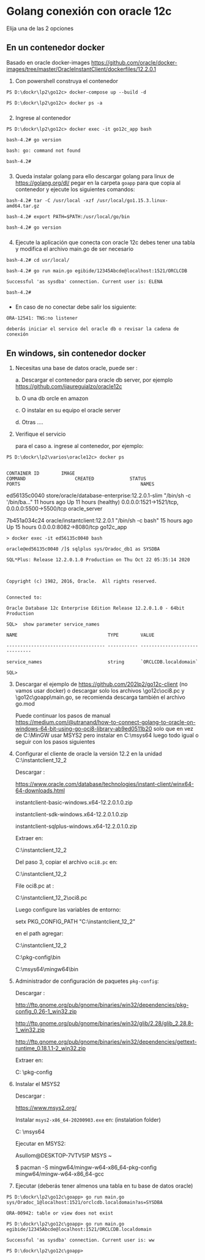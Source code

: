 # Golang conexión con oracle 12c

Elija una de las 2 opciones 


## En un contenedor docker 

Basado en oracle docker-images https://github.com/oracle/docker-images/tree/master/OracleInstantClient/dockerfiles/12.2.0.1

1. Con powershell construya el contenedor

> 

	PS D:\dockr\lp2\go12c> docker-compose up --build -d

	PS D:\dockr\lp2\go12c> docker ps -a

### 
2. Ingrese al contenedor

> 

	PS D:\dockr\lp2\go12c> docker exec -it go12c_app bash

	bash-4.2# go version

	bash: go: command not found

	bash-4.2# 

###
3. Queda instalar golang
para ello descargar golang para linux de https://golang.org/dl/ 
pegar en la carpeta `goapp` para que copia al contenedor
y ejecute los siguientes comandos:

> 

	bash-4.2# tar -C /usr/local -xzf /usr/local/go1.15.3.linux-amd64.tar.gz

	bash-4.2# export PATH=$PATH:/usr/local/go/bin 

	bash-4.2# go version

###
4. Ejecute la aplicación que conecta con oracle 12c
debes tener una tabla y modifica el archivo main.go de ser necesario

> 

	bash-4.2# cd usr/local/

	bash-4.2# go run main.go egibide/12345Abcde@localhost:1521/ORCLCDB

	Successful 'as sysdba' connection. Current user is: ELENA
	
	bash-4.2#

###
* En caso de no conectar debe salir los siguiente:

> 

	ORA-12541: TNS:no listener
	
	deberás iniciar el servico del oracle db o revisar la cadena de conexión


## En windows, sin contenedor docker

1. Necesitas una base de datos oracle, puede ser :


	a. Descargar el contenedor para oracle db server, por ejemplo https://github.com/ijaureguialzo/oracle12c


	b. O una db orcle en amazon


	c. O instalar en su equipo el oracle server

	d. Otras ....


2. Verifique el servicio
	
	para el caso a. ingrese al contenedor, por ejemplo:

	
> 


	PS D:\dockr\lp2\varios\oracle12c> docker ps 


	CONTAINER ID        IMAGE                                            COMMAND                  CREATED             STATUS                  PORTS                                            NAMES

ed56135c0040        store/oracle/database-enterprise:12.2.0.1-slim   "/bin/sh -c '/bin/ba…"   11 hours ago        Up 11 hours (healthy)   0.0.0.0:1521->1521/tcp, 0.0.0.0:5500->5500/tcp   oracle_server

7b451a034c24        oracle/instantclient:12.2.0.1                    "/bin/sh -c bash"        15 hours ago        Up 15 hours             0.0.0.0:8082->8080/tcp                           go12c_app


	> docker exec -it ed56135c0040 bash

	oracle@ed56135c0040 /]$ sqlplus sys/Oradoc_db1 as SYSDBA

	SQL*Plus: Release 12.2.0.1.0 Production on Thu Oct 22 05:35:14 2020



	Copyright (c) 1982, 2016, Oracle.  All rights reserved.


	Connected to:

	Oracle Database 12c Enterprise Edition Release 12.2.0.1.0 - 64bit Production

	SQL>  show parameter service_names

	NAME                                 TYPE        VALUE

	------------------------------------ ----------- ------------------------------

	service_names                        string      `ORCLCDB.localdomain`

	SQL>                                                                    


3. Descargar el ejemplo de https://github.com/202lp2/go12c-client (no vamos usar docker)
	o descargar solo los archivos \go12c\oci8.pc y \go12c\goapp\main.go, se recomienda descarga también el archivo go.mod 

	Puede continuar los pasos de manual https://medium.com/@utranand/how-to-connect-golang-to-oracle-on-windows-64-bit-using-go-oci8-library-ab9ed0511b20
	solo que en vez de C:\MinGW usar MSYS2 pero instalar en C:\msys64 luego todo igual
	o seguir con los pasos siguientes



4. Configurar el cliente de oracle la versión 12.2 en la unidad C:\instantclient_12_2

	Descargar : 

	https://www.oracle.com/database/technologies/instant-client/winx64-64-downloads.html 
	

	instantclient-basic-windows.x64-12.2.0.1.0.zip

	instantclient-sdk-windows.x64-12.2.0.1.0.zip

	instantclient-sqlplus-windows.x64-12.2.0.1.0.zip


	Extraer en:

	C:\instantclient_12_2



	Del paso 3, copiar el archivo `oci8.pc` en:


	C:\instantclient_12_2

	
	File oci8.pc at :

	C:\instantclient_12_2\oci8.pc



	Luego configure las variables de entorno:


	setx PKG_CONFIG_PATH "C:\instantclient_12_2"


	en el path agregar:

	C:\instantclient_12_2	
	
	C:\pkg-config\bin

	C:\msys64\mingw64\bin


5. Administrador de configuración de paquetes `pkg-config`:

	Descargar : 

	http://ftp.gnome.org/pub/gnome/binaries/win32/dependencies/pkg-config_0.26-1_win32.zip

	http://ftp.gnome.org/pub/gnome/binaries/win32/glib/2.28/glib_2.28.8-1_win32.zip

	http://ftp.gnome.org/pub/gnome/binaries/win32/dependencies/gettext-runtime_0.18.1.1-2_win32.zip

	
	Extraer en:

	 C: \pkg-config


6. Instalar el MSYS2
	
	Descargar : 
 	
 	https://www.msys2.org/

 	Instalar `msys2-x86_64-20200903.exe` en: (instalation folder)

	C: \msys64


	Ejecutar en MSYS2: 

	Asullom@DESKTOP-7VTV5IP MSYS ~

	$ pacman -S mingw64/mingw-w64-x86_64-pkg-config mingw64/mingw-w64-x86_64-gcc


7. Ejecutar (deberás tener almenos una tabla en tu base de datos oracle)

> 

	PS D:\dockr\lp2\go12c\goapp> go run main.go sys/Oradoc_1@localhost:1521/orclcdb.localdomain?as=SYSDBA

	ORA-00942: table or view does not exist

	PS D:\dockr\lp2\go12c\goapp> go run main.go egibide/12345Abcde@localhost:1521/ORCLCDB.localdomain

	Successful 'as sysdba' connection. Current user is: ww

	PS D:\dockr\lp2\go12c\goapp>





